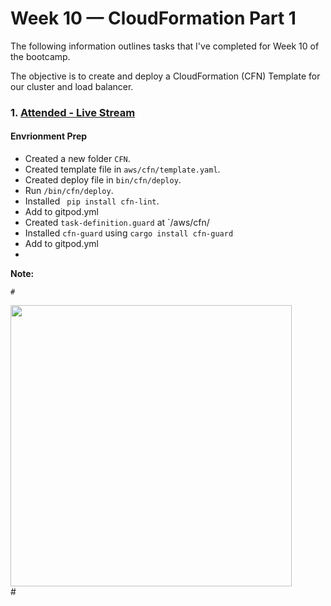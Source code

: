 # Week 10 — CloudFormation Part 1

The following information outlines tasks that I've completed for Week 10 of the bootcamp. 

The objective is to create and deploy a CloudFormation (CFN) Template for our cluster and load balancer.

### 1. [Attended - Live Stream](https://www.youtube.com/watch?v=BRmEG4zicM0)  

#### Envrionment Prep  
- Created a new folder `CFN`.
- Created template file in `aws/cfn/template.yaml`.
- Created deploy file in `bin/cfn/deploy`.
- Run `/bin/cfn/deploy`.
- Installed ` pip install cfn-lint`.
-   Add to gitpod.yml
- Created `task-definition.guard` at `/aws/cfn/
- Installed `cfn-guard` using `cargo install cfn-guard`
-   Add to gitpod.yml
-

**Note:**
```
#
```

<img src="/assets/#" width=450>
<figcaption>#</figcaption>   
<br/><br/>  
